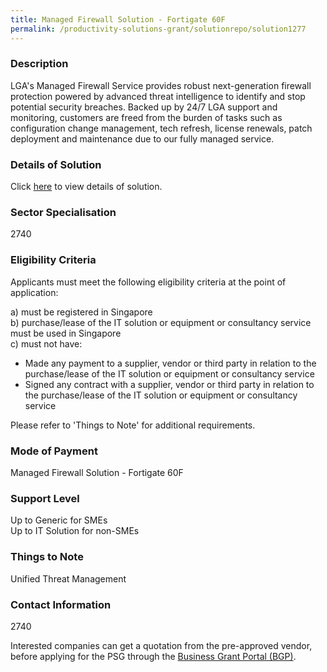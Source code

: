 ```yaml
---
title: Managed Firewall Solution - Fortigate 60F
permalink: /productivity-solutions-grant/solutionrepo/solution1277
---
```


### Description

LGA's Managed Firewall Service provides robust next-generation firewall protection powered by advanced threat intelligence to identify and stop potential security breaches. Backed up by 24/7 LGA support and monitoring, customers are freed from the burden of tasks such as configuration change management, tech refresh, license renewals, patch deployment and maintenance due to our fully managed service.

### Details of Solution

Click <a href='LGA Telecom Pte Ltd' target='_blank' rel='noopener'>here</a> to view details of solution.

### Sector Specialisation

 2740 

### Eligibility Criteria

Applicants must meet the following eligibility criteria at the point of application:

a) must be registered in Singapore <br>
b) purchase/lease of the IT solution or equipment or consultancy service must be used in Singapore <br>
c) must not have:
- Made any payment to a supplier, vendor or third party in relation to the purchase/lease of the IT solution or equipment or consultancy service
- Signed any contract with a supplier, vendor or third party in relation to the purchase/lease of the IT solution or equipment or consultancy service

Please refer to 'Things to Note' for additional requirements.

### Mode of Payment
Managed Firewall Solution - Fortigate 60F

### Support Level
Up to Generic for SMEs <br>
Up to IT Solution for non-SMEs

### Things to Note
Unified Threat Management

### Contact Information
2740

Interested companies can get a quotation from the pre-approved vendor, before applying for the PSG through the <a target='_blank' rel='noopener' href='https://www.businessgrants.gov.sg/'>Business Grant Portal (BGP)</a>.
